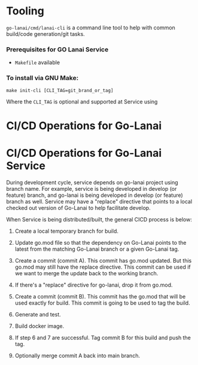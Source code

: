 # Tooling

`go-lanai/cmd/lanai-cli` is a command line tool to help with common build/code generation/git tasks.

### Prerequisites for GO Lanai Service

- `Makefile` available 

### To install via GNU Make:

```shell
make init-cli [CLI_TAG=git_brand_or_tag]
```

Where the `CLI_TAG` is optional and supported at Service using 

# CI/CD Operations for Go-Lanai


# CI/CD Operations for Go-Lanai Service

During development cycle, service depends on go-lanai project using branch name.
For example, service is being developed in develop (or feature) branch, and go-lanai is being developed in develop (or feature) branch as well.
Service may have a "replace" directive that points to a local checked out version of Go-Lanai to help facilitate develop.

When Service is being distributed/built, the general CICD process is below:

1. Create a local temporary branch for build. 

2. Update go.mod file so that the dependency on Go-Lanai points to the latest from the matching Go-Lanai branch or a given Go-Lanai tag.
 
3. Create a commit (commit A). This commit has go.mod updated. But this go.mod may still have the replace directive. This commit can be used
if we want to merge the update back to the working branch.

4. If there's a "replace" directive for go-lanai, drop it from go.mod.

5. Create a commit (commit B). This commit has the go.mod that will be used exactly for build. This commit is going to be used to tag the build.
 
6. Generate and test.

7. Build docker image.

8. If step 6 and 7 are successful. Tag commit B for this build and push the tag.

9. Optionally merge commit A back into main branch.